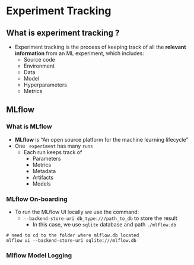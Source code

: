 # Experiment Tracking

## What is experiment tracking ?

- Experiment tracking is the process of keeping track of all the **relevant information** from an ML experiment, which includes:
  - Source code
  - Environment
  - Data
  - Model
  - Hyperparameters
  - Metrics

## MLflow

### What is MLflow

- **MLflow** is “An open source platform for the machine learning lifecycle”
- One ` experiment` has many `runs`
  - Each run keeps track of
    - Parameters
    - Metrics
    - Metadata
    - Artifacts
    - Models

### MLflow On-boarding

- To run the MLflow UI locally we use the command:
  - `--backend-store-uri db_type:///path_to_db` to store the result
    - In this case, we use `sqlite` database and path `./mlflow.db`

```
# need to cd to the folder where mlflow.db located
mlflow ui --backend-store-uri sqlite:///mlflow.db
```

### Mlflow Model Logging
